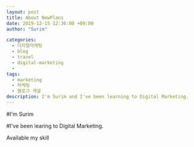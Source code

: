 ```yaml
---
layout: post
title: About NewPlans
date: 2019-12-15 12:36:00 +09:00
author: "Surim"

categories:
  - 디지털마케팅
  - blog
  - travel
  - digital-marketing
  -
tags:
  - marketing
  - 마케팅
  - 블로그 개설
description: I'm Surim and I've been learning to Digital Marketing.
---
```


#I'm Surim

#I've been learing to Digital Marketing.

Available my skill

